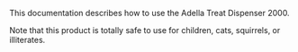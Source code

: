 This documentation describes how to use the Adella Treat Dispenser 2000.

Note that this product is totally safe to use for children, cats, squirrels, or illiterates.
